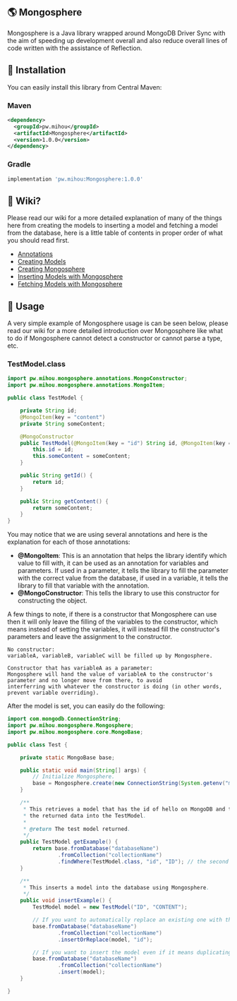 ## 🌎 Mongosphere
Mongosphere is a Java library wrapped around MongoDB Driver Sync with the aim of speeding up development overall and also 
reduce overall lines of code written with the assistance of Reflection.

## 🎂 Installation
You can easily install this library from Central Maven:

### Maven
```xml
<dependency>
  <groupId>pw.mihou</groupId>
  <artifactId>Mongosphere</artifactId>
  <version>1.0.0</version>
</dependency>
```

### Gradle
```groovy
implementation 'pw.mihou:Mongosphere:1.0.0'
```

## 🤔 Wiki?
Please read our wiki for a more detailed explanation of many of the things here from creating the models to inserting a model and fetching a model from the database, here is a little table of contents in proper order of what you should read first.
- [Annotations](https://github.com/ShindouMihou/Mongosphere/wiki/Annotations)
- [Creating Models](https://github.com/ShindouMihou/Mongosphere/wiki/Creating-Models)
- [Creating Mongosphere](https://github.com/ShindouMihou/Mongosphere/wiki/Creating-Mongosphere)
- [Inserting Models with Mongosphere](https://github.com/ShindouMihou/Mongosphere/wiki/Inserting-and-Updating-Models-with-Mongosphere)
- [Fetching Models with Mongosphere](https://github.com/ShindouMihou/Mongosphere/wiki/Fetching-Models-with-Mongosphere)

## 💬 Usage
A very simple example of Mongosphere usage is can be seen below, please read our wiki for a more detailed
introduction over Mongosphere like what to do if Mongosphere cannot detect a constructor or cannot parse a type, etc.

### TestModel.class

```java
import pw.mihou.mongosphere.annotations.MongoConstructor;
import pw.mihou.mongosphere.annotations.MongoItem;

public class TestModel {

    private String id;
    @MongoItem(key = "content")
    private String someContent;

    @MongoConstructor
    public TestModel(@MongoItem(key = "id") String id, @MongoItem(key = "content") String someContent) {
        this.id = id;
        this.someContent = someContent;
    }

    public String getId() {
        return id;
    }

    public String getContent() {
        return someContent;
    }
}
```

You may notice that we are using several annotations and here is the explanation for each of those annotations:
- **@MongoItem**: This is an annotation that helps the library identify which value to fill with, it can be used as
an annotation for variables and parameters. If used in a parameter, it tells the library to fill the parameter with the correct value from the database,
if used in a variable, it tells the library to fill that variable with the annotation.
- **@MongoConstructor**: This tells the library to use this constructor for constructing the object.

A few things to note, if there is a constructor that Mongosphere can use then it will only leave the filling of the variables to the constructor, which 
means instead of setting the variables, it will instead fill the constructor's parameters and leave the assignment to the constructor.

```
No constructor:
variableA, variableB, variableC will be filled up by Mongosphere.

Constructor that has variableA as a parameter:
Mongosphere will hand the value of variableA to the constructor's parameter and no longer move from there, to avoid 
interferring with whatever the constructor is doing (in other words, prevent variable overriding).
```

After the model is set, you can easily do the following:
```java
import com.mongodb.ConnectionString;
import pw.mihou.mongosphere.Mongosphere;
import pw.mihou.mongosphere.core.MongoBase;

public class Test {

    private static MongoBase base;

    public static void main(String[] args) {
        // Initialize Mongosphere.
        base = Mongosphere.create(new ConnectionString(System.getenv("mongodb")));;
    }

    /**
     * This retrieves a model that has the id of hello on MongoDB and turn
     * the returned data into the TestModel.
     *
     * @return The test model returned.
     */
    public TestModel getExample() {
        return base.fromDatabase("databaseName")
                .fromCollection("collectionName")
                .findWhere(TestModel.class, "id", "ID"); // the second ID refers to the value below.
    }

    /**
     * This inserts a model into the database using Mongosphere.
     */
    public void insertExample() {
        TestModel model = new TestModel("ID", "CONTENT");

        // If you want to automatically replace an existing one with the newer model.
        base.fromDatabase("databaseName")
                .fromCollection("collectionName")
                .insertOrReplace(model, "id");

        // If you want to insert the model even if it means duplicating it.
        base.fromDatabase("databaseName")
                .fromCollection("collectionName")
                .insert(model);
    }

}
```
